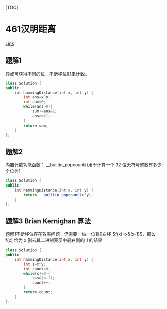 [TOC]
# 461汉明距离
[Link](https://leetcode-cn.com/problems/hamming-distance/)

## 题解1

异或可获得不同的位，不断移位&1来计数。

```cpp
class Solution {
public:
    int hammingDistance(int x, int y) {
        int ans=x^y;
        int sum=0;
        while(ans>0){
            sum+=ans&1;
            ans>>=1;
        }
        return sum;
    }
};
```

## 题解2

内置计数功能函数：
__builtin_popcount()用于计算一个 32 位无符号整数有多少个位为1

```cpp
class Solution {
public:
    int hammingDistance(int x, int y) {
        return __builtin_popcount(x^y);
    }
};
```

## 题解3 Brian Kernighan 算法

题解1不断移位存在效率问题：仍需要一位一位将0右移
$f(x)=x&(x-1)$，那么 f(x) 恰为 x 删去其二进制表示中最右侧的 1 的结果

```cpp
class Solution {
public:
    int hammingDistance(int x, int y) {
        int s=x^y;
        int count=0;
        while(s!=0){
            s=s&(s-1);
            count++;
        }
        return count;
    }
};
```
